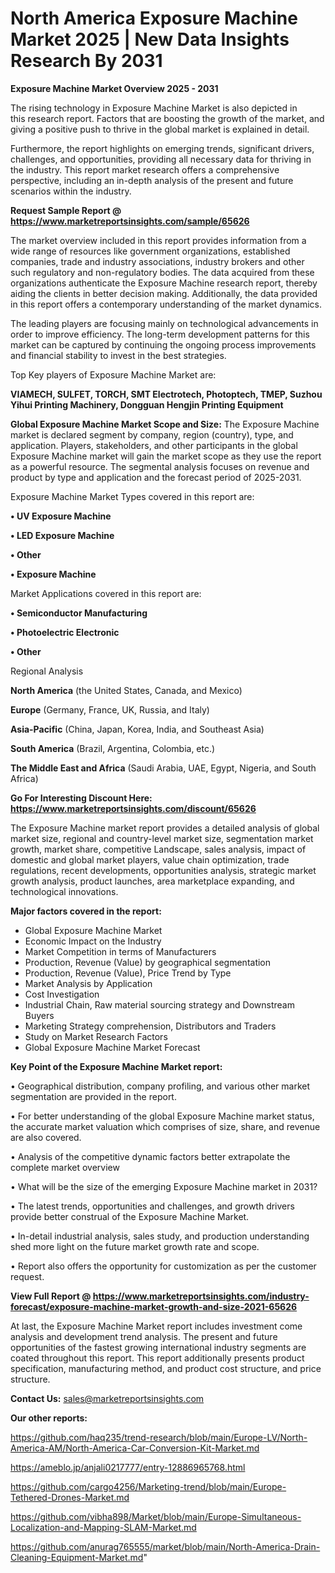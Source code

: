 # North America Exposure Machine Market 2025 | New Data Insights Research By 2031

<Strong> Exposure Machine Market Overview 2025 - 2031</strong>

The rising technology in Exposure Machine Market is also depicted in this research report. Factors that are boosting the growth of the market, and giving a positive push to thrive in the global market is explained in detail.

Furthermore, the report highlights on emerging trends, significant drivers, challenges, and opportunities, providing all necessary data for thriving in the industry. This report market research offers a comprehensive perspective, including an in-depth analysis of the present and future scenarios within the industry.

<strong>Request Sample Report @ <a href=https://www.marketreportsinsights.com/sample/65626>https://www.marketreportsinsights.com/sample/65626</a></strong>

The market overview included in this report provides information from a wide range of resources like government organizations, established companies, trade and industry associations, industry brokers and other such regulatory and non-regulatory bodies. The data acquired from these organizations authenticate the Exposure Machine research report, thereby aiding the clients in better decision making. Additionally, the data provided in this report offers a contemporary understanding of the market dynamics.

The leading players are focusing mainly on technological advancements in order to improve efficiency. The long-term development patterns for this market can be captured by continuing the ongoing process improvements and financial stability to invest in the best strategies.

Top Key players of Exposure Machine Market are:

<strong>VIAMECH, SULFET, TORCH, SMT Electrotech, Photoptech, TMEP, Suzhou Yihui Printing Machinery, Dongguan Hengjin Printing Equipment</strong>

<strong><b>Global Exposure Machine Market Scope and Size:</b></strong>
The Exposure Machine market is declared segment by company, region (country), type, and application. Players, stakeholders, and other participants in the global Exposure Machine market will gain the market scope as they use the report as a powerful resource. The segmental analysis focuses on revenue and product by type and application and the forecast period of 2025-2031.

Exposure Machine Market Types covered in this report are:

<strong>• UV Exposure Machine

• LED Exposure Machine

• Other

• Exposure Machine</strong>

Market Applications covered in this report are:

<strong>• Semiconductor Manufacturing

• Photoelectric Electronic

• Other</strong> 

Regional Analysis

<strong>North America</strong> (the United States, Canada, and Mexico)

<strong>Europe</strong> (Germany, France, UK, Russia, and Italy)

<strong>Asia-Pacific</strong> (China, Japan, Korea, India, and Southeast Asia)

<strong>South America</strong> (Brazil, Argentina, Colombia, etc.)

<strong>The Middle East and Africa</strong> (Saudi Arabia, UAE, Egypt, Nigeria, and South Africa)

<strong>Go For Interesting Discount Here: <a href=https://www.marketreportsinsights.com/discount/65626>https://www.marketreportsinsights.com/discount/65626</a></strong>

The Exposure Machine market report provides a detailed analysis of global market size, regional and country-level market size, segmentation market growth, market share, competitive Landscape, sales analysis, impact of domestic and global market players, value chain optimization, trade regulations, recent developments, opportunities analysis, strategic market growth analysis, product launches, area marketplace expanding, and technological innovations.

<strong><b>Major factors covered in the report:</b></strong>
<ul>
  <li>Global Exposure Machine Market </li>
  <li>Economic Impact on the Industry</li>
  <li>Market Competition in terms of Manufacturers</li>
  <li>Production, Revenue (Value) by geographical segmentation</li>
  <li>Production, Revenue (Value), Price Trend by Type</li>
  <li>Market Analysis by Application</li>
  <li>Cost Investigation</li>
  <li>Industrial Chain, Raw material sourcing strategy and Downstream Buyers</li>
  <li>Marketing Strategy comprehension, Distributors and Traders</li>
  <li>Study on Market Research Factors</li>
  <li>Global Exposure Machine Market Forecast</li>
</ul>

<strong><b>Key Point of the Exposure Machine Market report:</b></strong>

• Geographical distribution, company profiling, and various other market segmentation are provided in the report.

• For better understanding of the global Exposure Machine market status, the accurate market valuation which comprises of size, share, and revenue are also covered.

• Analysis of the competitive dynamic factors better extrapolate the complete market overview

• What will be the size of the emerging Exposure Machine market in 2031?

• The latest trends, opportunities and challenges, and growth drivers provide better construal of the Exposure Machine Market.

• In-detail industrial analysis, sales study, and production understanding shed more light on the future market growth rate and scope.

• Report also offers the opportunity for customization as per the customer request.

<strong><b>View Full Report @ <a href=https://www.marketreportsinsights.com/industry-forecast/exposure-machine-market-growth-and-size-2021-65626>https://www.marketreportsinsights.com/industry-forecast/exposure-machine-market-growth-and-size-2021-65626</a></b></strong>


At last, the Exposure Machine Market report includes investment come analysis and development trend analysis. The present and future opportunities of the fastest growing international industry segments are coated throughout this report. This report additionally presents product specification, manufacturing method, and product cost structure, and price structure.

<strong>Contact Us:</strong>
sales@marketreportsinsights.com

<strong>Our other reports:</strong>

<a href=https://github.com/haq235/trend-research/blob/main/Europe-LV/North-America-AM/North-America-Car-Conversion-Kit-Market.md>https://github.com/haq235/trend-research/blob/main/Europe-LV/North-America-AM/North-America-Car-Conversion-Kit-Market.md</a>

<a href=https://ameblo.jp/anjali0217777/entry-12886965768.html>https://ameblo.jp/anjali0217777/entry-12886965768.html</a>

<a href=https://github.com/cargo4256/Marketing-trend/blob/main/Europe-Tethered-Drones-Market.md>https://github.com/cargo4256/Marketing-trend/blob/main/Europe-Tethered-Drones-Market.md</a>

<a href=https://github.com/vibha898/Market/blob/main/Europe-Simultaneous-Localization-and-Mapping-SLAM-Market.md>https://github.com/vibha898/Market/blob/main/Europe-Simultaneous-Localization-and-Mapping-SLAM-Market.md</a>

<a href=https://github.com/anurag765555/market/blob/main/North-America-Drain-Cleaning-Equipment-Market.md>https://github.com/anurag765555/market/blob/main/North-America-Drain-Cleaning-Equipment-Market.md</a>"
